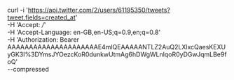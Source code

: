 curl -i 'https://api.twitter.com/2/users/61195350/tweets?tweet.fields=created_at' \
-H 'Accept: */*' \
-H 'Accept-Language: en-GB,en-US;q=0.9,en;q=0.8' \
-H 'Authorization: Bearer AAAAAAAAAAAAAAAAAAAAAE4mlQEAAAAANTLZ2AuQ2LXlxcQaesKEXUyGK3I%3DYmsJYOezcKoR0dunkwUtmAg6hDWgWLnlqoR0yDGwJqmLBe9foQ' \
--compressed
